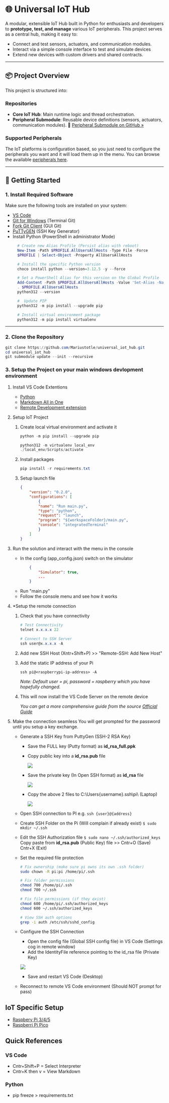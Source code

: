 # 🌐 Universal IoT Hub

A modular, extensible IoT Hub built in Python for enthusiasts and developers to **prototype, test, and manage** various IoT peripherals. This project serves as a central hub, making it easy to:

- Connect and test sensors, actuators, and communication modules.
- Interact via a simple console interface to test and simulate devices
- Extend new devices with custom drivers and shared contracts.

---

## 📦 Project Overview

This project is structured into:

### Repositories
- **Core IoT Hub**: Main runtime logic and thread orchestration.
- **Peripheral Submodule**: Reusable device definitions (sensors, actuators, communication modules).
🔗 [Peripheral Submodule on GitHub »](https://github.com/Mariustotle/universal_iot_hub)

### Supported Peripherals
The IoT platforms is configuration based, so you just need to configure the peripherals you want and it will load them up in the menu.  You can browse the available [peripherals here](https://github.com/Mariustotle/iot_peripherals/blob/main/peripheral_index.md).

---

## 🚀 Getting Started

### 1. Install Required Software

Make sure the following tools are installed on your system:

- [VS Code](https://code.visualstudio.com/)
- [Git for Windows](https://git-scm.com/) (Terminal Git)
- [Fork Git Client](https://fork.dev/) (GUI Git)
- [PuTTyGEN]() (SSH Key Generator)
- Install Python (PowerShell in administrator Mode)
  ```powershell
    # Create new Alias Profile (Persist alias with reboot)
    New-Item -Path $PROFILE.AllUsersAllHosts -Type File -Force
    $PROFILE | Select-Object -Property AllUsersAllHosts

    # Install the specific Python version
    choco install python --version=3.12.5 -y --force

    # Set a PowerShell Alias for this version on the Global Profile
    Add-Content -Path $PROFILE.AllUsersAllHosts -Value 'Set-Alias -Name python312 -Value "C:\Python312\python.exe"'
    . $PROFILE.AllUsersAllHosts
    python312 --version

    #  Update PIP
    python312 -m pip install --upgrade pip

    # Install virtual environment package
    python312 -m pip install virtualenv    

  ```

---

### 2. Clone the Repository

```powershell
git clone https://github.com/Mariustotle/universal_iot_hub.git
cd universal_iot_hub
git submodule update --init --recursive
```

### 3. Setup the Project on your main windows devlopment environment

1. Install VS Code Extentions
   - [Python](https://marketplace.visualstudio.com/items?itemName=ms-python.python)
   - [Markdown All in One](https://marketplace.visualstudio.com/items?itemName=yzhang.markdown-all-in-one)
   - [Remote Development extension](https://marketplace.visualstudio.com/items?itemName=ms-vscode-remote.vscode-remote-extensionpack)
  
2.  Setup IoT Project
    1.  Create local virtual environment and activate it
        ```powershell
        python -m pip install --upgrade pip

        python312 -m virtualenv local_env
        ./local_env/Scripts/activate
        ```
    2.  Install packages
        ```powershell 
        pip install -r requirements.txt
        ```
    3.  Setup launch file
        ```json
        {
            "version": "0.2.0",
            "configurations": [
                {
                "name": "Run main.py",
                "type": "python",
                "request": "launch",
                "program": "${workspaceFolder}/main.py",
                "console": "integratedTerminal"
                }
            ]
        }
        ```
   
3.  Run the solution and interact with the menu in the console
    - In the config (app_config.json) switch on the simulator
        ```json
            {
                "Simulator": true,
                ...
            }
        ```
    - Run "main.py"
    - Follow the console menu and see how it works
  
4. *Setup the remote connection
   1. Check that you have connectivity
        ```PowerShell
        # Test Connectivity
        telnet x.x.x.x 22

        # Connect to SSH Server
        ssh user@x.x.x.x -A
        ```

   2. Add new SSH Host (Xntr+Shift+P) >> "Remote-SSH: Add New Host" 
   3. Add the static IP address of your Pi
        ```
        ssh pi@<raspberrypi-ip-address> -A
        ```
        *Note: Default user = pi, password = raspberry which you have hopefully changed.*
   4. This will now install the VS Code Server on the remote device
   
        *You can get a more comprehensive guide from the source [Official Guide](https://code.visualstudio.com/docs/remote/ssh)*
        
   
5. Make the connection seamless
   You will get prompted for the password until you setup a key exchange.

   + Generate a SSH Key from PuttyGen (SSH-2 RSA Key)
     + Save the FULL key (Putty format) as **id_rsa_full.ppk**
     + Copy public key into a **id_rsa.pub** file

        ![](https://raw.githubusercontent.com/mariusvrstr/hydriot/main/Raspberry%20Pi/_resources/PuTTyGen_publicKey.png)

     + Save the private key (In Open SSH format) as **id_rsa** file

        ![](https://raw.githubusercontent.com/mariusvrstr/hydriot/main/Raspberry%20Pi/_resources/PuTTyGen_privateKey.png)  
    
     + Copy the above 2 files to C:\Users\{username}\.ssh\pi\ (Laptop)

        ![](https://raw.githubusercontent.com/mariusvrstr/hydriot/main/Raspberry%20Pi/_resources/sshKeys.png)  
   
    + Open SSH connection to PI e.g. `ssh {user}@{address}`
    + Create SSH Folder on the Pi (Will complain if already exist) `$ sudo mkdir ~/.ssh`
    + Edit the SSH Authorization file `$ sudo nano ~/.ssh/authorized_keys`
      Copy paste from **id_rsa.pub** (Public Key) file >> Cntr+O (Save) Cntr+X (Exit)
    + Set the required file protection
    
        ```bash
        # Fix ownership (make sure pi owns its own .ssh folder)
        sudo chown -R pi:pi /home/pi/.ssh

        # Fix folder permissions
        chmod 700 /home/pi/.ssh
        chmod 700 ~/.ssh

        # Fix file permissions (if they exist)
        chmod 600 /home/pi/.ssh/authorized_keys
        chmod 600 ~/.ssh/authorized_keys
        
        # View SSH auth options
        grep -i auth /etc/ssh/sshd_config
     
        ```
      
   + Configure the SSH Connection
       + Open the config file (Global SSH config file) in VS Code (Settings cog in remote window)
       + Add the IdentityFile reference pointing to the id_rsa file (Private Key)
       
       ![](https://raw.githubusercontent.com/mariusvrstr/hydriot/main/Raspberry%20Pi/_resources/sshConfigurationFile.png)    
       + Save and restart VS Code (Desktop)
   + Reconnect to remote VS Code environment (Should NOT prompt for pass)


## IoT Specific Setup
- [Raspbery Pi 3/4/5](device_setup/raspberry_pi_3_4_5.md)
- [Raspberri Pi Pico](device_setup/raspberry_pi_pico.md)


## Quick References

### VS Code
- Cntr+Shift+P = Select Interpreter
- Cntr+K then v = View Markdown

### Python
- pip freeze > requirements.txt